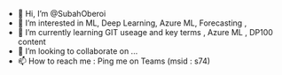 - 👋 Hi, I’m @SubahOberoi
- 👀 I’m interested in ML, Deep Learning, Azure ML, Forecasting , 
- 🌱 I’m currently learning GIT useage and key terms , Azure ML , DP100 content 
- 💞️ I’m looking to collaborate on ...
- 📫 How to reach me : Ping me on Teams (msid : s74) 
<!---
SubahOberoi/SubahOberoi is a ✨ special ✨ repository because its `README.md` (this file) appears on your GitHub profile.
You can click the Preview link to take a look at your changes.
--->
